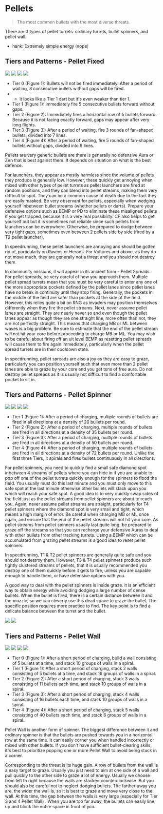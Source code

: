 # Pellets

> The most common bullets with the most diverse threats.

There are 3 types of pellet turrets: ordinary turrets, bullet spinners, and pellet wall.

- hank: Extremely simple energy (nope)

## Tiers and Patterns - Pellet Fixed

<img src="/turrets/pellet_1.png" style={{zoom:1.25}}/>
<img src="/turrets/pellet_2.png" style={{zoom:1.25}}/>
<img src="/turrets/pellet_3.png" style={{zoom:1.25}}/>
<img src="/turrets/pellet_4.png" style={{zoom:1.25}}/>

- Tier 0 (Figure 1): Bullets will not be fired immediately. After a period of waiting, 3 consecutive bullets without gaps will be fired.
- - It looks like a Tier 1 dart but it's even weaker than tier 1.
- Tier 1 (Figure 1): Immediately fire 5 consecutive bullets forward without gaps.
- Tier 2 (Figure 2): Immediately fires a horizontal row of 5 bullets forward. Because it is not facing exactly forward, gaps may appear after very long flights.
- Tier 3 (Figure 3): After a period of waiting, fire 3 rounds of fan-shaped bullets, divided into 7 lines.
- Tier 4 (Figure 4): After a period of waiting, fire 5 rounds of fan-shaped bullets without gaps, divided into 9 lines.

Pellets are very generic bullets are there is generally no defensive Aura or Zen that is best against them. It depends on situation on what is the best defence.

For launchers, they appear as mostly harmless since the volume of pellets they produce is generally low. However, these quickly get annoying when mixed with other types of pellet turrets as pellet launchers are fired at random positions, and they can blend into pellet streams, making them very difficult to spot. They can be a common cause of death due to the fact they are easily masked. Be very observant for pellets, especially when wedging yourself inbetween bullet streams (whether pellets or darts). Prepare your defensive options such as BEMP or PD to eliminate these misaligned pellets if you get trapped, because it is a very real possibility. CF also helps to get yourself out but it is sometimes not reliable since such pellets from launchers can be everywhere. Otherwise, be prepared to dodge between very tight gaps, sometimes even between 2 pellets side by side (fired by a T2 pellet launcher).

In speedrunning, these pellet launchers are annoying and should be gotten rid of, particularly on Ravens or Herons. For Vultures and above, as they do not move much, they are generally not a threat and you should not destroy them.

In community missions, it will appear in its ancient form - Pellet Spreads. For pellet spreads, be very careful of how you approach them. Multiple pellet spread turrets mean that you must be very careful to enter any one of the more appropriate pockets defined by the pellet lanes since pellet lanes have no break in continuity until they stop firing. Generally, the pockets in the middle of the field are safer than pockets at the side of the field. However, this relies quite a bit on RNG as invaders may position themselves differently when they fire the pellet streams. Next, never assume pellet lanes are straight. They are nearly never so and even though the pellet lanes appear as though they are one straight line, more often than not, they are not perfectly straight. This means that charging MB or ML between waves is a big problem. Be sure to estimate that the end of the pellet stream will not hit your core before proceeding to charge MB or ML. You may wish to be careful about firing off an ult level BEMP as resetting pellet spreads will cause them to fire again immediately, particularly when the pellet spread turrets are in their cooldown state.

In speedrunning, pellet spreads are also a joy as they are easy to graze, particularly you can position yourself such that even more than 2 pellet lanes are able to graze by your core and you get tons of free aura. Do not destroy pellet spreads as it is usually not difficult to find a comfortable pocket to sit in.

## Tiers and Patterns - Pellet Spinner

<img src="/turrets/pellet_spinner_1.png" style={{zoom:1.25}}/>
<img src="/turrets/pellet_spinner_2.png" style={{zoom:1.25}}/>
<img src="/turrets/pellet_spinner_3.png" style={{zoom:1.25}}/>
<img src="/turrets/pellet_spinner_4.png" style={{zoom:1.25}}/>

- Tier 1 (Figure 1): After a period of charging, multiple rounds of bullets are fired in all directions at a density of 20 bullets per round.
- Tier 2 (Figure 2): After a period of charging, multiple rounds of bullets are fired in all directions at a density of 35 bullets per round.
- Tier 3 (Figure 3): After a period of charging, multiple rounds of bullets are fired in all directions at a density of 50 bullets per round.
- Tier 4 (Figure 4): After a period of charging, multiple rounds of bullets are fired in all directions at a density of 72 bullets per round. Unlike the first three Tiers, it spirals and fires bullets continuously in all directions.

For pellet spinners, you need to quickly find a small safe diamond spot inbetween 4 streams of pellets where you can hide in if you are unable to pop off one of the pellet turrets quickly enough for the spinners to flood the field. You usually must do this last minute and you must only move to this safe spot at the last minute otherwise other bullets will stack upon you which will reach your safe spot. A good idea is to very quickly swap sides of the field just as the pellet streams from pellet spinners are about to reach you. Again, never assume pellet streams are straight, particularly for T4 pellet spinners where the diamond spot is very small and tight, which means a high margin of error. Be careful when charging MB or ML once again, and ensure that the end of the pellet streams will not hit your core. As pellet streams from pellet spinners usually last quite long, be prepared to graze off the streams so that you can recharge your defensive Auras to deal with other bullets from other tracking turrets. Using a BEMP which can be accumulated from grazing pellet streams is a good idea to reset pellet spinners.

In speedrunning, T1 & T2 pellet spinners are generally quite safe and you should not destroy them. However, T3 & T4 pellet spinners produce such tightly clustered streams of pellets, that it is usually recommended you destroy one of them quickly before it gets to fire, unless you are capable enough to handle them, or have defensive options with you.

A good way to deal with the pellet spinners is inside graze. It is an efficient way to obtain energy while avoiding dodging a large number of dense bullets. When the bullet is fired, there is a certain distance between it and the muzzle, so we can cleverly use this dead space to graze the bullet. The specific position requires more practice to find. The key point is to find a delicate balance between the turret and the bullet.

<img src="/Cookbook/disaris7.gif" style={{zoom:1}}/>

<img src="/Cookbook/disaris11.gif" style={{zoom:1}}/>

## Tiers and Patterns - Pellet Wall

<img src="/turrets/pellet_spinner_1.png" style={{zoom:1.25}}/>
<img src="/turrets/pellet_spinner_2.png" style={{zoom:1.25}}/>
<img src="/turrets/pellet_spinner_3.png" style={{zoom:1.25}}/>
<img src="/turrets/pellet_spinner_4.png" style={{zoom:1.25}}/>

- Tier 0 (Figure 1): After a short period of charging, build a wall consisting of 5 bullets at a time, and stack 10 groups of walls in a spiral.
- Tier 1 (Figure 1): After a short period of charging, stack 2 walls consisting of 5 bullets at a time, and stack 16 groups of walls in a spiral.
- Tier 2 (Figure 2): After a short period of charging, stack 3 walls consisting of 11 bullets each time, and stack 10 groups of walls in a spiral.
- Tier 3 (Figure 3): After a short period of charging, stack 4 walls consisting of 16 bullets each time, and stack 10 groups of walls in a spiral.
- Tier 4 (Figure 4): After a short period of charging, stack 5 walls consisting of 40 bullets each time, and stack 6 groups of walls in a spiral.

Pellet Wall is another form of spinner. The biggest difference between it and ordinary spinner is that the bullets are pushed towards you in a horizontal row at the same time. It can easily corner you when handled incorrectly or mixed with other bullets. If you don't have sufficient bullet-clearing skills, it's best to prioritize popping one or more Pellet Wall to avoid being stuck in a corner.

Corresponding to the threat is its huge gain. A row of bullets from the wall is a easy target to graze. Usually you just need to aim at one side of a wall and pull quickly to the other side to graze a lot of energy. Usually we choose from left to right because the walls are stacked counterclockwise. But you should also be careful not to neglect dodging bullets. The farther away you are, the wider the wall is, so it is best to graze and move very close to the wall. At this time, the gap between the walls is very large (especially for Tier 3 and 4 Pellet Wall) . When you are too far away, the bullets can easily line up and block the entire space in front of you.
